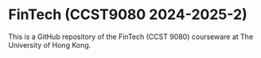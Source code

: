 # FinTech (CCST9080 2024-2025-2)

This is a GitHub repository of the FinTech (CCST 9080) courseware at The University of Hong Kong. 
